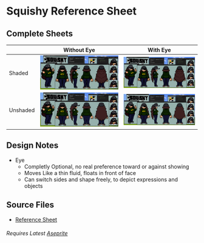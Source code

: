 # Squishy Reference Sheet

## Complete Sheets

| | Without Eye | With Eye |
|---|---|---|
| Shaded | <img src="https://github.com/Squishy6094/reference-sheet/blob/main/Squishy6094Ref_Shaded.png?raw=true"> | <img src="https://github.com/Squishy6094/reference-sheet/blob/main/Squishy6094Ref_Shaded_Eye.png?raw=true"> |
| Unshaded | <img src="https://github.com/Squishy6094/reference-sheet/blob/main/Squishy6094Ref_UnShaded.png?raw=true"> | <img src="https://github.com/Squishy6094/reference-sheet/blob/main/Squishy6094Ref_UnShaded_Eye.png?raw=true"> |

## Design Notes
- Eye
  - Completly Optional, no real preference toward or against showing
  - Moves Like a thin fluid, floats in front of face
  - Can switch sides and shape freely, to depict expressions and objects

## Source Files
- [Reference Sheet](https://github.com/Squishy6094/reference-sheet/blob/main/Squishy6094Ref.aseprite)
###### Requires Latest [Aseprite](https://github.com/aseprite/aseprite)
